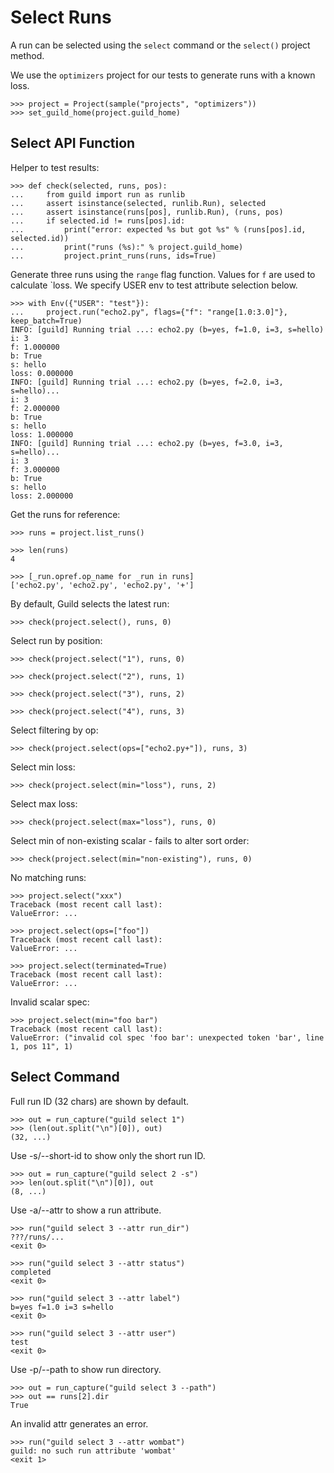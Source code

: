 # Select Runs

A run can be selected using the `select` command or the `select()`
project method.

We use the `optimizers` project for our tests to generate runs with a
known loss.

    >>> project = Project(sample("projects", "optimizers"))
    >>> set_guild_home(project.guild_home)

## Select API Function

Helper to test results:

    >>> def check(selected, runs, pos):
    ...     from guild import run as runlib
    ...     assert isinstance(selected, runlib.Run), selected
    ...     assert isinstance(runs[pos], runlib.Run), (runs, pos)
    ...     if selected.id != runs[pos].id:
    ...         print("error: expected %s but got %s" % (runs[pos].id, selected.id))
    ...         print("runs (%s):" % project.guild_home)
    ...         project.print_runs(runs, ids=True)

Generate three runs using the `range` flag function. Values for `f`
are used to calculate `loss. We specify USER env to test attribute
selection below.

    >>> with Env({"USER": "test"}):
    ...     project.run("echo2.py", flags={"f": "range[1.0:3.0]"}, keep_batch=True)
    INFO: [guild] Running trial ...: echo2.py (b=yes, f=1.0, i=3, s=hello)
    i: 3
    f: 1.000000
    b: True
    s: hello
    loss: 0.000000
    INFO: [guild] Running trial ...: echo2.py (b=yes, f=2.0, i=3, s=hello)...
    i: 3
    f: 2.000000
    b: True
    s: hello
    loss: 1.000000
    INFO: [guild] Running trial ...: echo2.py (b=yes, f=3.0, i=3, s=hello)...
    i: 3
    f: 3.000000
    b: True
    s: hello
    loss: 2.000000

Get the runs for reference:

    >>> runs = project.list_runs()

    >>> len(runs)
    4

    >>> [_run.opref.op_name for _run in runs]
    ['echo2.py', 'echo2.py', 'echo2.py', '+']

By default, Guild selects the latest run:

    >>> check(project.select(), runs, 0)

Select run by position:

    >>> check(project.select("1"), runs, 0)

    >>> check(project.select("2"), runs, 1)

    >>> check(project.select("3"), runs, 2)

    >>> check(project.select("4"), runs, 3)

Select filtering by op:

    >>> check(project.select(ops=["echo2.py+"]), runs, 3)

Select min loss:

    >>> check(project.select(min="loss"), runs, 2)

Select max loss:

    >>> check(project.select(max="loss"), runs, 0)

Select min of non-existing scalar - fails to alter sort order:

    >>> check(project.select(min="non-existing"), runs, 0)

No matching runs:

    >>> project.select("xxx")
    Traceback (most recent call last):
    ValueError: ...

    >>> project.select(ops=["foo"])
    Traceback (most recent call last):
    ValueError: ...

    >>> project.select(terminated=True)
    Traceback (most recent call last):
    ValueError: ...

Invalid scalar spec:

    >>> project.select(min="foo bar")
    Traceback (most recent call last):
    ValueError: ("invalid col spec 'foo bar': unexpected token 'bar', line 1, pos 11", 1)

## Select Command

Full run ID (32 chars) are shown by default.

    >>> out = run_capture("guild select 1")
    >>> (len(out.split("\n")[0]), out)
    (32, ...)

Use -s/--short-id to show only the short run ID.

    >>> out = run_capture("guild select 2 -s")
    >>> len(out.split("\n")[0]), out
    (8, ...)

Use -a/--attr to show a run attribute.

    >>> run("guild select 3 --attr run_dir")
    ???/runs/...
    <exit 0>

    >>> run("guild select 3 --attr status")
    completed
    <exit 0>

    >>> run("guild select 3 --attr label")
    b=yes f=1.0 i=3 s=hello
    <exit 0>

    >>> run("guild select 3 --attr user")
    test
    <exit 0>

Use -p/--path to show run directory.

    >>> out = run_capture("guild select 3 --path")
    >>> out == runs[2].dir
    True

An invalid attr generates an error.

    >>> run("guild select 3 --attr wombat")
    guild: no such run attribute 'wombat'
    <exit 1>
